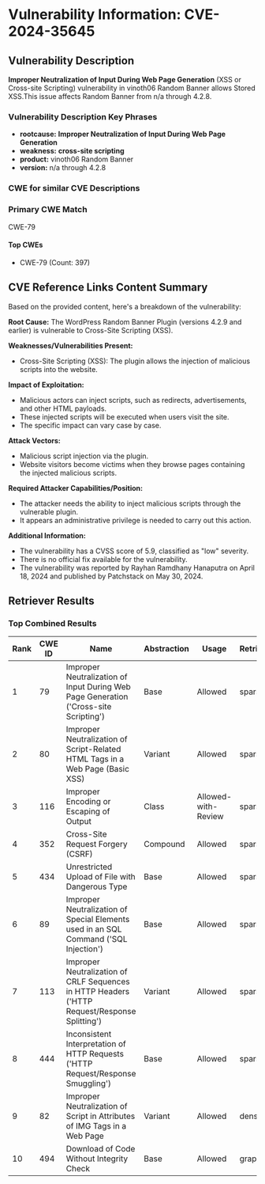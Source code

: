 # Vulnerability Information: CVE-2024-35645

## Vulnerability Description
**Improper Neutralization of Input During Web Page Generation** (XSS or Cross-site Scripting) vulnerability in vinoth06 Random Banner allows Stored XSS.This issue affects Random Banner from n/a through 4.2.8.

### Vulnerability Description Key Phrases
- **rootcause:** **Improper Neutralization of Input During Web Page Generation**
- **weakness:** **cross-site scripting**
- **product:** vinoth06 Random Banner
- **version:** n/a through 4.2.8

### CWE for similar CVE Descriptions
### Primary CWE Match
CWE-79

#### Top CWEs
- CWE-79 (Count: 397)

## CVE Reference Links Content Summary
Based on the provided content, here's a breakdown of the vulnerability:

**Root Cause:**
The WordPress Random Banner Plugin (versions 4.2.9 and earlier) is vulnerable to Cross-Site Scripting (XSS).

**Weaknesses/Vulnerabilities Present:**
- Cross-Site Scripting (XSS): The plugin allows the injection of malicious scripts into the website.

**Impact of Exploitation:**
- Malicious actors can inject scripts, such as redirects, advertisements, and other HTML payloads.
- These injected scripts will be executed when users visit the site.
- The specific impact can vary case by case.

**Attack Vectors:**
- Malicious script injection via the plugin.
- Website visitors become victims when they browse pages containing the injected malicious scripts.

**Required Attacker Capabilities/Position:**
- The attacker needs the ability to inject malicious scripts through the vulnerable plugin.
- It appears an administrative privilege is needed to carry out this action.

**Additional Information:**
- The vulnerability has a CVSS score of 5.9, classified as "low" severity.
- There is no official fix available for the vulnerability.
- The vulnerability was reported by Rayhan Ramdhany Hanaputra on April 18, 2024 and published by Patchstack on May 30, 2024.

## Retriever Results

### Top Combined Results

| Rank | CWE ID | Name | Abstraction | Usage  | Retrievers | Individual Scores |
|------|--------|------|-------------|-------|------------|-------------------|
| 1 | 79 | Improper Neutralization of Input During Web Page Generation ('Cross-site Scripting') | Base | Allowed | sparse | 0.269 |
| 2 | 80 | Improper Neutralization of Script-Related HTML Tags in a Web Page (Basic XSS) | Variant | Allowed | sparse | 0.253 |
| 3 | 116 | Improper Encoding or Escaping of Output | Class | Allowed-with-Review | sparse | 0.249 |
| 4 | 352 | Cross-Site Request Forgery (CSRF) | Compound | Allowed | sparse | 0.238 |
| 5 | 434 | Unrestricted Upload of File with Dangerous Type | Base | Allowed | sparse | 0.216 |
| 6 | 89 | Improper Neutralization of Special Elements used in an SQL Command ('SQL Injection') | Base | Allowed | sparse | 0.209 |
| 7 | 113 | Improper Neutralization of CRLF Sequences in HTTP Headers ('HTTP Request/Response Splitting') | Variant | Allowed | sparse | 0.202 |
| 8 | 444 | Inconsistent Interpretation of HTTP Requests ('HTTP Request/Response Smuggling') | Base | Allowed | sparse | 0.201 |
| 9 | 82 | Improper Neutralization of Script in Attributes of IMG Tags in a Web Page | Variant | Allowed | dense | 0.619 |
| 10 | 494 | Download of Code Without Integrity Check | Base | Allowed | graph | 0.002 |

